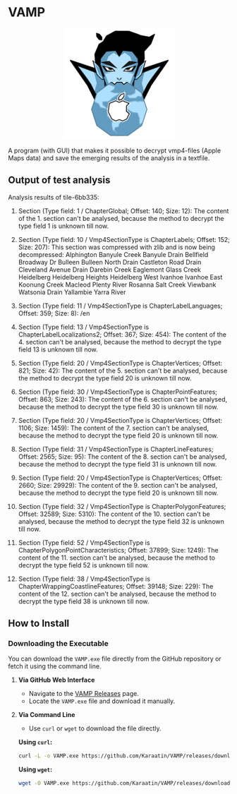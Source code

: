 # VAMP

<p align="center">
  <picture>
    <source media="(prefers-color-scheme: dark)" srcset="https://github.com/Karaatin/VAMP/blob/main/VAMPIcon-vmp4_analyzer.png" width="50%">
    <source media="(prefers-color-scheme: light)" srcset="https://github.com/Karaatin/VAMP/blob/main/VAMPIcon-vmp4_analyzer.png" width="50%">
    <img src="https://github.com/Karaatin/VAMP/blob/main/VAMPIcon-vmp4_analyzer.png" width="50%">
  </picture>
</p>

A program (with GUI) that makes it possible to decrypt vmp4-files (Apple Maps data) and save the emerging results of the analysis in a textfile.

## Output of test analysis

Analysis results of tile-6bb335:
1. Section (Type field: 1 / ChapterGlobal; Offset: 140; Size: 12):
The content of the 1. section can't be analysed, because the method to decrypt the type field 1 is unknown till now.

2. Section (Type field: 10 / Vmp4SectionType is ChapterLabels; Offset: 152; Size: 207):
This section was compressed with zlib and is now being decompressed:
Alphington Banyule Creek Banyule Drain Bellfield Broadway Dr Bulleen Bulleen North Drain Castleton Road Drain Cleveland Avenue Drain Darebin Creek Eaglemont Glass Creek Heidelberg Heidelberg Heights Heidelberg West Ivanhoe Ivanhoe East Koonung Creek Macleod Plenty River Rosanna Salt Creek Viewbank Watsonia Drain Yallambie Yarra River 

3. Section (Type field: 11 / Vmp4SectionType is ChapterLabelLanguages; Offset: 359; Size: 8):
/en 

4. Section (Type field: 13 / Vmp4SectionType is ChapterLabelLocalizations2; Offset: 367; Size: 454):
The content of the 4. section can't be analysed, because the method to decrypt the type field 13 is unknown till now.

5. Section (Type field: 20 / Vmp4SectionType is ChapterVertices; Offset: 821; Size: 42):
The content of the 5. section can't be analysed, because the method to decrypt the type field 20 is unknown till now.

6. Section (Type field: 30 / Vmp4SectionType is ChapterPointFeatures; Offset: 863; Size: 243):
The content of the 6. section can't be analysed, because the method to decrypt the type field 30 is unknown till now.

7. Section (Type field: 20 / Vmp4SectionType is ChapterVertices; Offset: 1106; Size: 1459):
The content of the 7. section can't be analysed, because the method to decrypt the type field 20 is unknown till now.

8. Section (Type field: 31 / Vmp4SectionType is ChapterLineFeatures; Offset: 2565; Size: 95):
The content of the 8. section can't be analysed, because the method to decrypt the type field 31 is unknown till now.

9. Section (Type field: 20 / Vmp4SectionType is ChapterVertices; Offset: 2660; Size: 29929):
The content of the 9. section can't be analysed, because the method to decrypt the type field 20 is unknown till now.

10. Section (Type field: 32 / Vmp4SectionType is ChapterPolygonFeatures; Offset: 32589; Size: 5310):
The content of the 10. section can't be analysed, because the method to decrypt the type field 32 is unknown till now.

11. Section (Type field: 52 / Vmp4SectionType is ChapterPolygonPointCharacteristics; Offset: 37899; Size: 1249):
The content of the 11. section can't be analysed, because the method to decrypt the type field 52 is unknown till now.

12. Section (Type field: 38 / Vmp4SectionType is ChapterWrappingCoastlineFeatures; Offset: 39148; Size: 229):
The content of the 12. section can't be analysed, because the method to decrypt the type field 38 is unknown till now.

## How to Install

### Downloading the Executable

You can download the `VAMP.exe` file directly from the GitHub repository or fetch it using the command line.

1. **Via GitHub Web Interface**
   - Navigate to the [VAMP Releases](https://github.com/Karaatin/VAMP/releases) page.
   - Locate the `VAMP.exe` file and download it manually.

2. **Via Command Line**
   - Use `curl` or `wget` to download the file directly.

   **Using `curl`:**
   ```sh
   curl -L -o VAMP.exe https://github.com/Karaatin/VAMP/releases/download/v1.0.0/VAMP_v1.0.0.exe
   ```
    
   **Using `wget`:**
   ```sh
   wget -O VAMP.exe https://github.com/Karaatin/VAMP/releases/download/v1.0.0/VAMP_v1.0.0.exe
   ```
